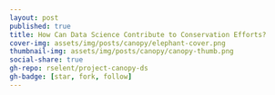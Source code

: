 ```yaml
---
layout: post
published: true
title: How Can Data Science Contribute to Conservation Efforts?
cover-img: assets/img/posts/canopy/elephant-cover.png
thumbnail-img: assets/img/posts/canopy/canopy-thumb.png
social-share: true
gh-repo: rselent/project-canopy-ds
gh-badge: [star, fork, follow]
---
```



